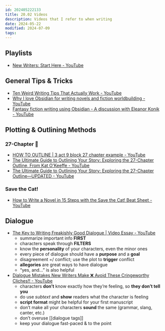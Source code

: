 ```yaml
---
id: 202405222133
title: 20.02 Videos
description: Videos that I refer to when writing
date: 2024-05-22
modified: 2024-07-09
tags: 
---
```


## Playlists

- [New Writers: Start Here - YouTube](https://youtube.com/playlist?list=PLV6pMftb_QTlFALRRV8oSFPhc4tiU91oZ&si=CESESG3B8IK2cZPY)

## General Tips & Tricks

- [Ten Weird Writing Tips That Actually Work - YouTube](https://youtu.be/G_V_5a-J9Us?si=Mo2Rv0WbSVqngEaP)
- [Why I love Obsidian for writing novels and fiction worldbuilding - YouTube](https://youtu.be/mzj91fYrUL0?si=xgKpCC3Dy8UHx3s1)
- [Fantasy fiction writing using Obsidian - A discussion with Eleanor Konik - YouTube](https://youtu.be/kfyA1UTo1sI?si=QL1fpUVb9cJTE-L9)

## Plotting & Outlining Methods

### 27-Chapter 💖

- [HOW TO OUTLINE | 3 act 9 block 27 chapter example - YouTube](https://youtu.be/fe3eodLF_Uo?si=MfcHf4wfuH48k2rH)
- [The Ultimate Guide to Outlining Your Story: Exploring the 27-Chapter Outline, From Kat O'Keeffe - YouTube](https://youtu.be/Y3wua1KWRVI?si=G-2ucsHFfqh4WsGA)
- [The Ultimate Guide to Outlining Your Story: Exploring the 27-Chapter Outline—UPDATED - YouTube](https://youtu.be/RNV--FikzF0?si=zHBcy_JinlNZ-zwr)

### Save the Cat!

- [How to Write a Novel in 15 Steps with the Save the Cat! Beat Sheet - YouTube](https://youtu.be/k8EfEEjbwGk?si=-Q1TkAttNqhammJx)

## Dialogue

- [The Key to Writing Freakishly Good Dialogue | Video Essay - YouTube](https://youtu.be/-AhtKvgy6MA?si=U9XBRzot0MdRcWCh)
	- summarize important info **FIRST**
	- characters speak through **FILTERS**
	- know the **personality** of your characters, even the minor ones
	- every piece of dialogue should have a **purpose** and a **goal**
	- disagreement =/ conflict; use the plot to **trigger** conflict
	- **allegories** are great ways to have dialogue
	- “yes, and…” is also helpful
- [Dialogue Mistakes New Writers Make ❌ Avoid These Cringeworthy Cliches!! - YouTube](https://youtu.be/-e5Y2yH7RhQ?si=BeHzSF7Z0vsY77C8)
	- characters **don’t** know exactly how they’re feeling, so **they don’t tell you**
	- do use *subtext* and **show** readers what the character is feeling
	- **script format** might be helpful for your first manuscript
	- don’t make all your characters **sound** the same (grammar, slang, canter, etc.)
	- don’t overuse [[dialogue tags]]
	- keep your dialogue fast-paced & to the point
